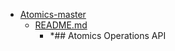 - <a href = "E:\Node_projects\Node_Way\ArchivTSH_2\ArhivTimur_2\Atomics-master\cat.Atomics-master\dir.Atomics-master.md">Atomics-master</a>
    - <a href = "E:\Node_projects\Node_Way\ArchivTSH_2\ArhivTimur_2\Atomics-master\README.md">README.md</a>
        - *## Atomics Operations API
